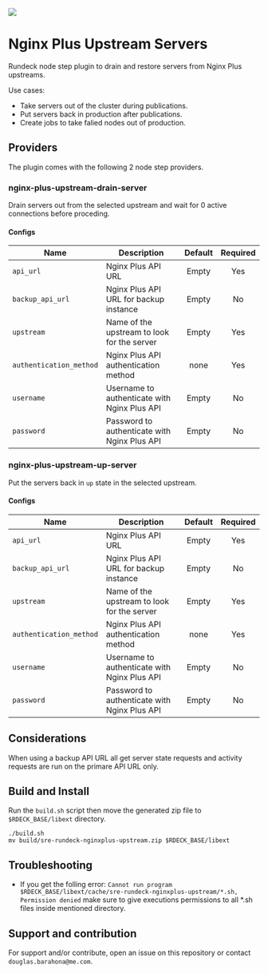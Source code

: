 ![](https://github.com/actions/nginxplus-upstream-plugin/workflows/Build_plugin/badge.svg)
# Nginx Plus Upstream Servers

Rundeck node step plugin to drain and restore servers from Nginx Plus upstreams.

Use cases:
- Take servers out of the cluster during publications.
- Put servers back in production after publications.
- Create jobs to take falied nodes out of production.

## Providers

The plugin comes with the following 2 node step providers.

### nginx-plus-upstream-drain-server

Drain servers out from the selected upstream and wait for 0 active connections before proceding.

#### Configs
| Name | Description | Default | Required |
| --- | --- | :---: | :---: |
| `api_url` | Nginx Plus API URL | Empty | Yes |
| `backup_api_url` | Nginx Plus API URL for backup instance | Empty | No |
| `upstream` | Name of the upstream to look for the server | Empty | Yes |
|  `authentication_method` | Nginx Plus API authentication method | none | Yes |
| `username` | Username to authenticate with Nginx Plus API | Empty | No |
| `password` | Password to authenticate with Nginx Plus API | Empty | No |

### nginx-plus-upstream-up-server

Put the servers back in `up` state in the selected upstream.

#### Configs
| Name | Description | Default | Required |
| --- | --- | :---: | :---: |
| `api_url` | Nginx Plus API URL | Empty | Yes |
| `backup_api_url` | Nginx Plus API URL for backup instance | Empty | No |
| `upstream` | Name of the upstream to look for the server | Empty | Yes |
|  `authentication_method` | Nginx Plus API authentication method | none | Yes |
| `username` | Username to authenticate with Nginx Plus API | Empty | No |
| `password` | Password to authenticate with Nginx Plus API | Empty | No |

## Considerations

When using a backup API URL all get server state requests and activity requests are run on the primare API URL only.

## Build and Install

Run the `build.sh` script then move the generated zip file to `$RDECK_BASE/libext` directory.

```
./build.sh
mv build/sre-rundeck-nginxplus-upstream.zip $RDECK_BASE/libext
```
## Troubleshooting

- If you get the folling error: `Cannot run program $RDECK_BASE/libext/cache/sre-rundeck-nginxplus-upstream/*.sh, Permission denied` make sure to give executions permissions to all *.sh files inside mentioned directory.

## Support and contribution

For support and/or contribute, open an issue on this repository or contact `douglas.barahona@me.com`.
